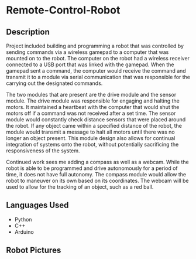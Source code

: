 # Remote-Control-Robot

## Description
Project included building and programming a robot that was controlled by sending commands via a wireless gamepad to a computer that was mounted on to the robot. The computer on the robot had a wireless receiver connected to a USB port that was linked with the gamepad. When the gamepad sent a command, the computer would receive the command and transmit it to a module via serial communication that was responsible for the carrying out the designated commands. 
  
The two modules that are present are the drive module and the sensor module. The drive module was responsible for engaging and halting the motors. It maintained a heartbeat with the computer that would shut the motors off if a command was not received after a set time. The sensor module would constantly check distance sensors that were placed around the robot. If any object came within a specified distance of the robot, the module would transmit a message to halt all motors until there was no longer an object present. This module design also allows for continual integration of systems onto the robot, without potentially sacrificing the responsiveness of the system.

Continued work sees me adding a compass as well as a webcam. While the robot is able to be programmed and drive autonomously for a period of time, it does not have full autonomy. The compass module would allow the robot to maneuver on its own based on its coordinates. The webcam will be used to allow for the tracking of an object, such as a red ball. 

## Languages Used
- Python
- C++
- Arduino

## Robot Pictures
